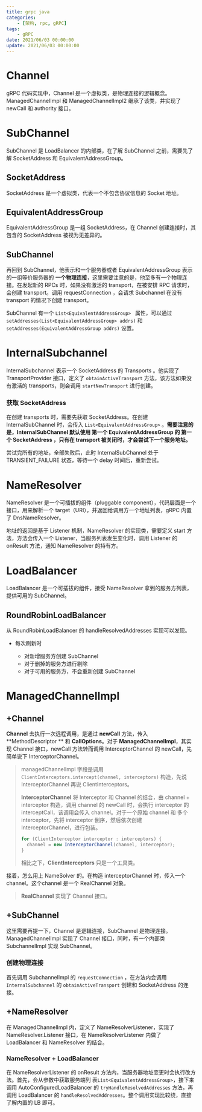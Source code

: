 ```yaml
---
title: grpc java
categories: 
    - [架构, rpc, gRPC]
tags:
    - gRPC
date: 2021/06/03 00:00:00
update: 2021/06/03 00:00:00
---
```


# Channel

gRPC 代码实现中，Channel 是一个虚拟类，是物理连接的逻辑概念。ManagedChannelImpl 和 ManagedChannelImpl2 继承了该类，并实现了 newCall 和 authority 接口。

# SubChannel

SubChannel 是 LoadBalancer 的内部类，在了解 SubChannel 之前，需要先了解 SocketAddress 和 EquivalentAddressGroup。

## SocketAddress

SocketAddress 是一个虚拟类，代表一个不包含协议信息的 Socket 地址。

## EquivalentAddressGroup

EquivalentAddressGroup 是一组 SocketAddress，在 Channel 创建连接时，其包含的 SocketAddress 被视为无差异的。

## SubChannel

再回到 SubChannel，他表示和一个服务器或者 EquivalentAddressGroup 表示的一组等价服务器的 **一个物理连接**，这里需要注意的是，他至多有一个物理连接。在发起新的 RPCs 时，如果没有激活的 transport，在被安排 RPC 请求时，会创建 transport。调用 requestConnection ，会请求 Subchannel 在没有 transport 的情况下创建 transport。

SubChannel 有一个 `List<EquivalentAddressGroup> ` 属性，可以通过 `setAddresses(List<EquivalentAddressGroup> addrs)` 和 `setAddresses(EquivalentAddressGroup addrs)` 设置。

# InternalSubchannel

InternalSubchannel 表示一个 SocketAddress 的 Transports 。他实现了 TransportProvider 接口，定义了 `obtainActiveTransport` 方法，该方法如果没有激活的 transports，则会调用 `startNewTransport` 进行创建。

### 获取 SocketAddress

在创建 transports 时，需要先获取 SocketAddress。在创建 InternalSubChannel 时，会传入 `List<EquivalentAddressGroup>` 。**需要注意的是，InternalSubChannel 默认使用 第一个 EquivalentAddressGroup 的 第一个 SocketAddress ，只有在 transport 被关闭时，才会尝试下一个服务地址。**

尝试完所有的地址，全部失败后，此时 InternalSubChannel 处于 TRANSIENT_FAILURE 状态，等待一个 delay 时间后，重新尝试。

# NameResolver

NameResolver 是一个可插拔的组件（pluggable component），代码层面是一个接口，用来解析一个 target（URI），并返回给调用方一个地址列表，gRPC 内置了 DnsNameResolver。

地址的返回是基于 Listener 机制，NameResolver 的实现类，需要定义 start 方法，方法会传入一个 Listener，当服务列表发生变化时，调用 Listener 的 onResult 方法，通知 NameResolver 的持有方。

# LoadBalancer

LoadBalancer 是一个可插拔的组件，接受 NameResolver 拿到的服务方列表，提供可用的 SubChannel。

## RoundRobinLoadBalancer

从 RoundRobinLoadBalancer 的 handleResolvedAddresses 实现可以发现。

- 每次刷新时

  - 对新增服务方创建 SubChannel
  - 对于删掉的服务方进行剔除
  - 对于可用的服务方，不会重新创建 SubChannel

  

# ManagedChannelImpl

## +Channel

**Channel** 去执行一次远程调用，是通过 **newCall** 方法，传入 **MethodDescriptor ** 和 **CallOptions**。对于 **ManagedChannelImpl**，其实现 Channel 接口，newCall 方法转而调用 InterceptorChannel 的 newCall，先简单说下 InterceptorChannel。

> managedChannelImpl 字段是调用 `ClientInterceptors.intercept(channel, interceptors)` 构造，先说 InterceptorChannel 再说 ClientInterceptors。
>
> **InterceptorChannel** 将 Interceptor 和 Channel 的结合，由 channel + interceptor 构造，调用 channel 的 newCall 时，会执行 interceptor 的 interceptCall，该调用会传入 channel。对于一个原始 channel 和 多个 interceptor，先将 interceptor 倒序，然后依次创建 InterceptorChannel，进行包装。
>
> ```java
> for (ClientInterceptor interceptor : interceptors) {
>   channel = new InterceptorChannel(channel, interceptor);
> }
> ```
>
> 相比之下，**ClientInterceptors** 只是一个工具类。

接着，怎么用上 NameSolver 的。在构造 interceptorChannel 时，传入一个 channel。这个channel 是一个 RealChannel 对象。

> **RealChannel** 实现了 Channel 接口。

## +SubChannel

这里需要再提一下，Channel 是逻辑连接，SubChannel 是物理连接。ManagedChannelImpl 实现了 Channel 接口，同时，有一个内部类 SubchannelImpl 实现 SubChannel。

### 创建物理连接

首先调用 SubchannelImpl 的 `requestConnection` ，在方法内会调用 `InternalSubchannel` 的 `obtainActiveTransport` 创建和 SocketAddress 的连接。

## +NameResolver

在 ManagedChannelImpl 内，定义了 NameResolverListener，实现了NameResolver.Listener 接口，在 NameResolverListener 内做了 LoadBalancer 和 NameResolver 的结合。

### NameResolver + LoadBalancer

在 NameResolverListener 的 onResult 方法内，当服务器地址变更时会执行改方法。首先，会从参数中获取服务端列 表`List<EquivalentAddressGroup>`，接下来调用 AutoConfiguredLoadBalancer 的 `tryHandleResolvedAddresses` 方法，再调用 LoadBalancer 的 `handleResolvedAddresses`。整个调用实现比较绕，直接了解内置的 LB 即可。

